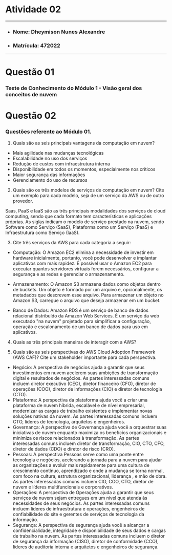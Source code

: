 # Atividade 02

---

- ### Nome: Dheymison Nunes Alexandre
- ### Matrícula: 472022
  
---

# Questão 01 

### Teste de Conhecimento do Módulo 1 - Visão geral dos conceitos de nuvem

# Questão 02

### Questões referente ao Módulo 01.

1. Quais são as seis principais vantagens da computação em nuvem?

- Mais agilidade nas mudanças tecnológicas
- Escalabilidade no uso dos serviços
- Redução de custos com infraestrutura interna
- Disponibilidade em todos os momentos, especialmente nos críticos
- Maior segurança das informações
- Gerenciamento do uso de recursos

2. Quais são os três modelos de serviços de computação em nuvem? Cite um exemplo para cada modelo, seja de um serviço da AWS ou de outro provedor.

Saas, PaaS e IaaS são as três principais modalidades dos serviços de cloud computing, sendo que cada formato tem características e aplicações próprias. As siglas indicam o modelo de serviço prestado na nuvem, sendo Software como Serviço (SaaS), Plataforma como um Serviço (PaaS) e Infraestrutura como Serviço (IaaS).

3. Cite três serviços da AWS para cada categoria a seguir:

- Computação: O Amazon EC2 elimina a necessidade de investir em hardware inicialmente, portanto, você pode desenvolver e implantar aplicativos com mais rapidez. É possível usar o Amazon EC2 para executar quantos servidores virtuais forem necessários, configurar a segurança e as redes e gerenciar o armazenamento.

- Armazenamento: O Amazon S3 armazena dados como objetos dentro de buckets. Um objeto é formado por um arquivo e, opcionalmente, os metadados que descrevem esse arquivo. Para armazenar um objeto no Amazon S3, carregue o arquivo que deseja armazenar em um bucket.

- Banco de Dados:  Amazon RDS é um serviço de banco de dados relacional distribuído da Amazon Web Services. É um serviço da web executado "na nuvem" projetado para simplificar a configuração, operação e escalonamento de um banco de dados para uso em aplicativos.

4. Quais as três principais maneiras de interagir com a AWS?

5. Quais são as seis perspectivas do AWS Cloud Adoption Framework (AWS CAF)? Cite um stakeholder importante para cada perspectiva.
- Negócio: A perspectiva de negócios ajuda a garantir que seus investimentos em nuvem acelerem suas ambições de transformação digital e resultados de negócios. As partes interessadas comuns incluem diretor executivo (CEO), diretor financeiro (CFO), diretor de operações (COO), diretor de informações (CIO) e diretor de tecnologia (CTO).
- Plataforma: A perspectiva da plataforma ajuda você a criar uma plataforma de nuvem híbrida, escalável e de nível empresarial, modernizar as cargas de trabalho existentes e implementar novas soluções nativas da nuvem. As partes interessadas comuns incluem CTO, líderes de tecnologia, arquitetos e engenheiros.
- Governança: A perspectiva de Governança ajuda você a orquestrar suas iniciativas de nuvem enquanto maximiza os benefícios organizacionais e minimiza os riscos relacionados à transformação. As partes interessadas comuns incluem diretor de transformação, CIO, CTO, CFO, diretor de dados (CDO) e diretor de risco (CRO).
- Pessoas: A perspectiva Pessoas serve como uma ponte entre tecnologia e negócios, acelerando a jornada para a nuvem para ajudar as organizações a evoluir mais rapidamente para uma cultura de crescimento contínuo, aprendizado e onde a mudança se torna normal, com foco na cultura, estrutura organizacional, liderança , e mão de obra. As partes interessadas comuns incluem CIO, COO, CTO, diretor de nuvem e líderes multifuncionais e corporativos.
- Operações: A perspectiva de Operações ajuda a garantir que seus serviços de nuvem sejam entregues em um nível que atenda às necessidades de seus negócios. As partes interessadas comuns incluem líderes de infraestrutura e operações, engenheiros de confiabilidade do site e gerentes de serviços de tecnologia da informação.
- Segurança: A perspectiva de segurança ajuda você a alcançar a confidencialidade, integridade e disponibilidade de seus dados e cargas de trabalho na nuvem. As partes interessadas comuns incluem o diretor de segurança da informação (CISO), diretor de conformidade (CCO), líderes de auditoria interna e arquitetos e engenheiros de segurança.
